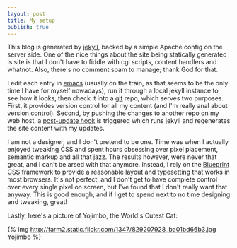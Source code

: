 ```yaml
---
layout: post
title: My setup
publish: true
---
```


This blog is generated by [jekyll][jekyll], backed by a simple Apache
config on the server side. One of the nice things about the site being
statically generated is site is that I don't have to fiddle with cgi
scripts, content handlers and whatnot. Also, there's no comment spam
to manage; thank God for that.

I edit each entry in [emacs][emacs] (usually on the train, as that
seems to be the only time I have for myself nowadays), run it through
a local jekyll instance to see how it looks, then check it into a
[git][git] repo, which serves two purposes. First, it provides version
control for all my content (and I'm really anal about version
control). Second, by pushing the changes to another repo on my web
host, a [post-update hook][deployment] is triggered which runs jekyll
and regenerates the site content with my updates.

I am not a designer, and I don't pretend to be one. Time was when I
actually enjoyed tweaking CSS and spent hours obsessing over pixel
placement, semantic markup and all that jazz. The results however,
were never that great, and I can't be arsed with that
anymore. Instead, I rely on the [Blueprint CSS][blueprint] framework
to provide a reasonable layout and typesetting that works in most
browsers. It's not perfect, and I don't get to have complete control
over every single pixel on screen, but I've found that I don't really
want that anyway. This is good enough, and if I get to spend next to
no time designing and tweaking, great!

Lastly, here's a picture of Yojimbo, the World's Cutest Cat:

{% img http://farm2.static.flickr.com/1347/829207928_ba01bd66b3.jpg Yojimbo %}

[git]:http://git-scm.com/
[jekyll]:http://github.com/mojombo/jekyll
[emacs]:http://www.gnu.org/software/emacs
[deployment]:http://matedriven.com.ar/2009/04/28/using-git-to-maintain-your-blog.html
[blueprint]:http://blueprintcss.org





